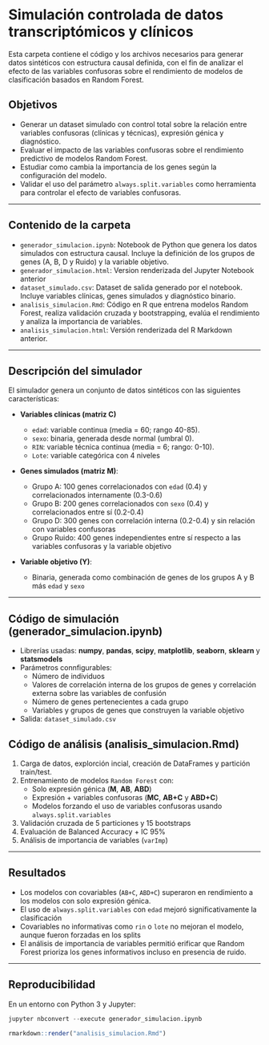 # Simulación controlada de datos transcriptómicos y clínicos
Esta carpeta contiene el código y los archivos necesarios para generar datos sintéticos con estructura causal definida, con el fin de analizar el efecto de las variables confusoras sobre el rendimiento de modelos de clasificación basados en Random Forest.

## Objetivos

- Generar un dataset simulado con control total sobre la relación entre variables confusoras (clínicas y técnicas), expresión génica y diagnóstico.
- Evaluar el impacto de las variables confusoras sobre el rendimiento predictivo de modelos Random Forest.
- Estudiar como cambia la importancia de los genes según la configuración del modelo.
- Validar el uso del parámetro `always.split.variables` como herramienta para controlar el efecto de variables confusoras.

---

## Contenido de la carpeta

- `generador_simulacion.ipynb`: Notebook de Python que genera los datos simulados con estructura causal. Incluye la definición de los grupos de genes (A, B, D y Ruido) y la variable objetivo.
- `generador_simulacion.html`: Version renderizada del Jupyter Notebook anterior
- `dataset_simulado.csv`: Dataset de salida generado por el notebook. Incluye variables clínicas, genes simulados y diagnóstico binario.
- `analisis_simulacion.Rmd`: Código en R que entrena modelos Random Forest, realiza validación cruzada y bootstrapping, evalúa el rendimiento y analiza la importancia de variables.
- `analisis_simulacion.html`: Versión renderizada del R Markdown anterior.

--- 

## Descripción del simulador

El simulador genera un conjunto de datos sintéticos con las siguientes características:

- **Variables clínicas (matriz C)**
  - `edad`: variable continua (media = 60; rango 40-85).
  - `sexo`: binaria, generada desde normal (umbral 0).
  - `RIN`: variable técnica continua (media = 6; rango: 0-10).
  - `Lote`: variable categórica con 4 niveles
  
- **Genes simulados (matriz M)**:
  - Grupo A: 100 genes correlacionados con `edad` (0.4) y correlacionados internamente (0.3-0.6)
  - Grupo B: 200 genes correlacionados con `sexo` (0.4) y correlacionados entre sí (0.2-0.4)
  - Grupo D: 300 genes con correlación interna (0.2-0.4) y sin relación con variables confusoras
  - Grupo Ruido: 400 genes independientes entre sí respecto a las variables confusoras y la variable objetivo
    
- **Variable objetivo (Y)**:
  - Binaria, generada como combinación de genes de los grupos A y B más `edad` y `sexo`

--- 

## Código de simulación (generador_simulacion.ipynb)

- Librerías usadas: **numpy**, **pandas**, **scipy**, **matplotlib**, **seaborn**, **sklearn** y **statsmodels**
- Parámetros connfigurables:
   - Número de individuos
   - Valores de correlación interna de los grupos de genes y correlación externa sobre las variables de confusión
   - Número de genes pertenecientes a cada grupo
   - Variables y grupos de genes que construyen la variable objetivo
- Salida: `dataset_simulado.csv`

## Código de análisis (analisis_simulacion.Rmd)
1. Carga de datos, explorción incial, creación de DataFrames y partición train/test.
2. Entrenamiento de modelos `Random Forest` con:
   - Solo expresión génica (**M**, **AB**, **ABD**)
   - Expresión + variables confusoras (**MC**, **AB+C** y **ABD+C**)
   - Modelos forzando el uso de variables confusoras usando `always.split.variables`
3. Validación cruzada de 5 particiones y 15 bootstraps
4. Evaluación de Balanced Accuracy + IC 95%
5. Análisis de importancia de variables (`varImp`)

---

## Resultados

- Los modelos con covariables (`AB+C`, `ABD+C`) superaron en rendimiento a los modelos con solo expresión génica.
- El uso de `always.split.variables` con `edad` mejoró significativamente la clasificación
- Covariables no informativas como `rin` o `lote` no mejoran el modelo, aunque fueron forzadas en los splits
- El análisis de importancia de variables permitió erificar que Random Forest prioriza los genes informativos incluso en presencia de ruido.

---

## Reproducibilidad

En un entorno con Python 3 y Jupyter:

```python
jupyter nbconvert --execute generador_simulacion.ipynb
```

```r
rmarkdown::render("analisis_simulacion.Rmd")
